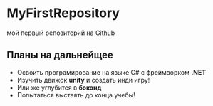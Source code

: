 # MyFirstRepository
мой первый репозиторий на Github 

## Планы на дальнейщее 
* Освоить програмирование на языке C# с фреймворком **.NET**
* Изучить движок **unity** и создать инди игру!
* Или же углубится в **бэкэнд**
* Попытаться выстаять до конца учебы!

